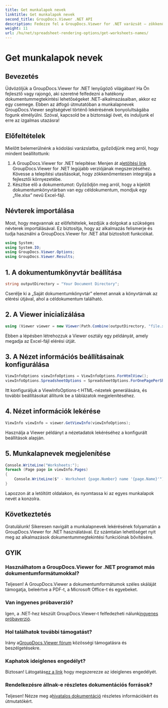 ```yaml
---
title: Get munkalapok nevek
linktitle: Get munkalapok nevek
second_title: GroupDocs.Viewer .NET API
description: Fedezze fel a GroupDocs.Viewer for .NET varázsát – zökkenőmentesen integrálja a dokumentumok megtekintését alkalmazásaiba. Próbálja ki most az ingyenes próbaverziót!
weight: 11
url: /hu/net/spreadsheet-rendering-options/get-worksheets-names/
---
```


# Get munkalapok nevek

## Bevezetés
Üdvözöljük a GroupDocs.Viewer for .NET lenyűgöző világában! Ha Ön fejlesztő vagy rajongó, aki szeretné felfedezni a hatékony dokumentummegtekintési lehetőségeket .NET-alkalmazásaiban, akkor ez egy csemege. Ebben az átfogó útmutatóban a munkalapnevek GroupDocs.Viewer segítségével történő lekérésének bonyolultságába fogunk elmélyülni. Szóval, kapcsold be a biztonsági övet, és induljunk el erre az izgalmas utazásra!
## Előfeltételek
Mielőtt belemerülnénk a kódolási varázslatba, győződjünk meg arról, hogy mindent beállítottunk:
1.  A GroupDocs.Viewer for .NET telepítése: Menjen át a[letöltési link](https://releases.groupdocs.com/viewer/net/) GroupDocs.Viewer for .NET legújabb verziójának megszerzéséhez. Kövesse a telepítési utasításokat, hogy zökkenőmentesen integrálja a fejlesztői környezetébe.
2. Készítse elő a dokumentumot: Győződjön meg arról, hogy a kijelölt dokumentumkönyvtárban van egy céldokumentum, mondjuk egy „file.xlsx” nevű Excel-fájl.
## Névterek importálása
Most, hogy megvannak az előfeltételek, kezdjük a dolgokat a szükséges névterek importálásával. Ez biztosítja, hogy az alkalmazás felismerje és tudja használni a GroupDocs.Viewer for .NET által biztosított funkciókat.
```csharp
using System;
using System.IO;
using GroupDocs.Viewer.Options;
using GroupDocs.Viewer.Results;
```
## 1. A dokumentumkönyvtár beállítása
```csharp
string outputDirectory = "Your Document Directory";
```
Cserélje ki a „Saját dokumentumkönyvtár” elemet annak a könyvtárnak az elérési útjával, ahol a céldokumentum található.
## 2. A Viewer inicializálása
```csharp
using (Viewer viewer = new Viewer(Path.Combine(outputDirectory, "file.xlsx")))
```
Ebben a lépésben létrehozzuk a Viewer osztály egy példányát, amely megadja az Excel-fájl elérési útját.
## 3. A Nézet információs beállításainak konfigurálása
```csharp
ViewInfoOptions viewInfoOptions = ViewInfoOptions.ForHtmlView();
viewInfoOptions.SpreadsheetOptions = SpreadsheetOptions.ForOnePagePerSheet();
```
Itt konfiguráljuk a ViewInfoOptions-t HTML-nézetek generálására, és további beállításokat állítunk be a táblázatok megjelenítéséhez.
## 4. Nézet információk lekérése
```csharp
ViewInfo viewInfo = viewer.GetViewInfo(viewInfoOptions);
```
Használja a Viewer példányt a nézetadatok lekéréséhez a konfigurált beállítások alapján.
## 5. Munkalapnevek megjelenítése
```csharp
Console.WriteLine("Worksheets:");
foreach (Page page in viewInfo.Pages)
{
    Console.WriteLine($" - Worksheet {page.Number} name '{page.Name}'");
}
```
Lapozzon át a letöltött oldalakon, és nyomtassa ki az egyes munkalapok nevét a konzolra.
## Következtetés
Gratulálunk! Sikeresen navigált a munkalapnevek lekérésének folyamatán a GroupDocs.Viewer for .NET használatával. Ez számtalan lehetőséget nyit meg az alkalmazások dokumentummegtekintési funkcióinak bővítésére.
## GYIK
### Használhatom a GroupDocs.Viewer for .NET programot más dokumentumformátumokkal?
Teljesen! A GroupDocs.Viewer a dokumentumformátumok széles skáláját támogatja, beleértve a PDF-t, a Microsoft Office-t és egyebeket.
### Van ingyenes próbaverzió?
 Igen, a .NET-hez készült GroupDocs.Viewer-t felfedezheti nálunk[ingyenes próbaverzió](https://releases.groupdocs.com/).
### Hol találhatok további támogatást?
 Irány a[GroupDocs.Viewer fórum](https://forum.groupdocs.com/c/viewer/9) közösségi támogatásra és beszélgetésekre.
### Kaphatok ideiglenes engedélyt?
 Biztosan! Látogatás[ez a link](https://purchase.groupdocs.com/temporary-license/) hogy megszerezze az ideiglenes engedélyét.
### Rendelkezésre állnak-e részletes dokumentációs források?
 Teljesen! Nézze meg a[hivatalos dokumentáció](https://tutorials.groupdocs.com/viewer/net/) részletes információkért és útmutatókért.